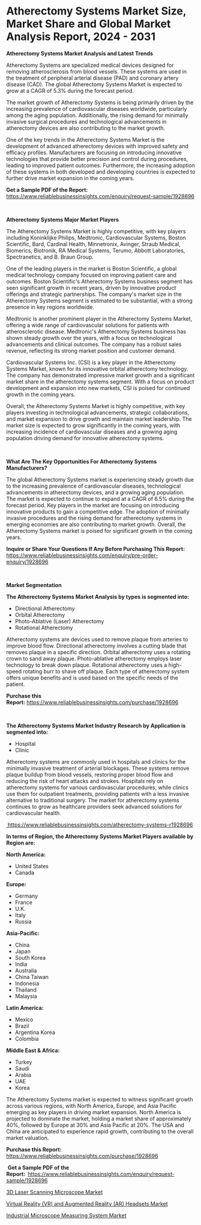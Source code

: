 <p><h1>Atherectomy Systems Market Size, Market Share and Global Market Analysis Report, 2024 - 2031</h1></p><p><strong>Atherectomy Systems Market Analysis and Latest Trends</strong></p>
<p><p>Atherectomy Systems are specialized medical devices designed for removing atherosclerosis from blood vessels. These systems are used in the treatment of peripheral arterial disease (PAD) and coronary artery disease (CAD). The global Atherectomy Systems Market is expected to grow at a CAGR of 5.3% during the forecast period.</p><p>The market growth of Atherectomy Systems is being primarily driven by the increasing prevalence of cardiovascular diseases worldwide, particularly among the aging population. Additionally, the rising demand for minimally invasive surgical procedures and technological advancements in atherectomy devices are also contributing to the market growth.</p><p>One of the key trends in the Atherectomy Systems Market is the development of advanced atherectomy devices with improved safety and efficacy profiles. Manufacturers are focusing on introducing innovative technologies that provide better precision and control during procedures, leading to improved patient outcomes. Furthermore, the increasing adoption of these systems in both developed and developing countries is expected to further drive market expansion in the coming years.</p></p>
<p><strong>Get a Sample PDF of the Report:&nbsp;</strong> <a href="https://www.reliablebusinessinsights.com/enquiry/request-sample/1928696">https://www.reliablebusinessinsights.com/enquiry/request-sample/1928696</a></p>
<p>&nbsp;</p>
<p><strong>Atherectomy Systems Major Market Players</strong></p>
<p><p>The Atherectomy Systems Market is highly competitive, with key players including Koninklijke Philips, Medtronic, Cardiovascular Systems, Boston Scientific, Bard, Cardinal Health, Minnetronix, Avinger, Straub Medical, Biomerics, Biotronik, RA Medical Systems, Terumo, Abbott Laboratories, Spectranetics, and B. Braun Group.</p><p>One of the leading players in the market is Boston Scientific, a global medical technology company focused on improving patient care and outcomes. Boston Scientific's Atherectomy Systems business segment has seen significant growth in recent years, driven by innovative product offerings and strategic partnerships. The company's market size in the Atherectomy Systems segment is estimated to be substantial, with a strong presence in key regions worldwide.</p><p>Medtronic is another prominent player in the Atherectomy Systems Market, offering a wide range of cardiovascular solutions for patients with atherosclerotic disease. Medtronic's Atherectomy Systems business has shown steady growth over the years, with a focus on technological advancements and clinical outcomes. The company has a robust sales revenue, reflecting its strong market position and customer demand.</p><p>Cardiovascular Systems Inc. (CSI) is a key player in the Atherectomy Systems Market, known for its innovative orbital atherectomy technology. The company has demonstrated impressive market growth and a significant market share in the atherectomy systems segment. With a focus on product development and expansion into new markets, CSI is poised for continued growth in the coming years.</p><p>Overall, the Atherectomy Systems Market is highly competitive, with key players investing in technological advancements, strategic collaborations, and market expansion to drive growth and maintain market leadership. The market size is expected to grow significantly in the coming years, with increasing incidence of cardiovascular diseases and a growing aging population driving demand for innovative atherectomy systems.</p></p>
<p>&nbsp;</p>
<p><strong>What Are The Key Opportunities For Atherectomy Systems Manufacturers?</strong></p>
<p><p>The global Atherectomy Systems market is experiencing steady growth due to the increasing prevalence of cardiovascular diseases, technological advancements in atherectomy devices, and a growing aging population. The market is expected to continue to expand at a CAGR of 6.5% during the forecast period. Key players in the market are focusing on introducing innovative products to gain a competitive edge. The adoption of minimally invasive procedures and the rising demand for atherectomy systems in emerging economies are also contributing to market growth. Overall, the Atherectomy Systems market is poised for significant growth in the coming years.</p></p>
<p><strong>Inquire or Share Your Questions If Any Before Purchasing This Report:</strong> <a href="https://www.reliablebusinessinsights.com/enquiry/pre-order-enquiry/1928696">https://www.reliablebusinessinsights.com/enquiry/pre-order-enquiry/1928696</a></p>
<p>&nbsp;</p>
<p><strong>Market Segmentation</strong></p>
<p><strong>The Atherectomy Systems Market Analysis by types is segmented into:</strong></p>
<p><ul><li>Directional Atherectomy</li><li>Orbital Atherectomy</li><li>Photo-Ablative (Laser) Atherectomy</li><li>Rotational Atherectomy</li></ul></p>
<p><p>Atherectomy systems are devices used to remove plaque from arteries to improve blood flow. Directional atherectomy involves a cutting blade that removes plaque in a specific direction. Orbital atherectomy uses a rotating crown to sand away plaque. Photo-ablative atherectomy employs laser technology to break down plaque. Rotational atherectomy uses a high-speed rotating burr to shave off plaque. Each type of atherectomy system offers unique benefits and is used based on the specific needs of the patient.</p></p>
<p><strong>Purchase this Report:&nbsp;</strong><a href="https://www.reliablebusinessinsights.com/purchase/1928696">https://www.reliablebusinessinsights.com/purchase/1928696</a></p>
<p>&nbsp;</p>
<p><strong>The Atherectomy Systems Market Industry Research by Application is segmented into:</strong></p>
<p><ul><li>Hospital</li><li>Clinic</li></ul></p>
<p><p>Atherectomy systems are commonly used in hospitals and clinics for the minimally invasive treatment of arterial blockages. These systems remove plaque buildup from blood vessels, restoring proper blood flow and reducing the risk of heart attacks and strokes. Hospitals rely on atherectomy systems for various cardiovascular procedures, while clinics use them for outpatient treatments, providing patients with a less invasive alternative to traditional surgery. The market for atherectomy systems continues to grow as healthcare providers seek advanced solutions for cardiovascular health.</p></p>
<p><a href="https://www.reliablebusinessinsights.com/atherectomy-systems-r1928696">&nbsp;https://www.reliablebusinessinsights.com/atherectomy-systems-r1928696</a></p>
<p><strong>In terms of Region, the Atherectomy Systems Market Players available by Region are:</strong></p>
<p>
    <p> <strong> North America: </strong>
        <ul>
            <li>United States</li>
            <li>Canada</li>
        </ul>
        </p> 
    <p> <strong> Europe: </strong>
        <ul>
            <li>Germany</li>
            <li>France</li>
            <li>U.K.</li>
            <li>Italy</li>
            <li>Russia</li>
        </ul>
        </p> 
    <p> <strong> Asia-Pacific: </strong>
        <ul>
            <li>China</li>
            <li>Japan</li>
            <li>South Korea</li>
            <li>India</li>
            <li>Australia</li>
            <li>China Taiwan</li>
            <li>Indonesia</li>
            <li>Thailand</li>
            <li>Malaysia</li>
        </ul>
        </p> 
    <p> <strong> Latin America: </strong>
        <ul>
            <li>Mexico</li>
            <li>Brazil</li>
            <li>Argentina Korea</li>
            <li>Colombia</li>
        </ul>
        </p> 
    <p> <strong> Middle East & Africa: </strong>
        <ul>
            <li>Turkey</li>
            <li>Saudi</li>
            <li>Arabia</li>
            <li>UAE</li>
            <li>Korea</li>
        </ul>
    </p>
    </p>
<p><p>The Atherectomy Systems market is expected to witness significant growth across various regions, with North America, Europe, and Asia Pacific emerging as key players in driving market expansion. North America is projected to dominate the market, holding a market share of approximately 40%, followed by Europe at 30% and Asia Pacific at 20%. The USA and China are anticipated to experience rapid growth, contributing to the overall market valuation.</p></p>
<p><strong>Purchase this Report: </strong><a href="https://www.reliablebusinessinsights.com/purchase/1928696">https://www.reliablebusinessinsights.com/purchase/1928696</a></p>
<p>&nbsp;<strong>Get a Sample PDF of the Report:&nbsp;&nbsp;</strong><a href="https://www.reliablebusinessinsights.com/enquiry/request-sample/1928696">https://www.reliablebusinessinsights.com/enquiry/request-sample/1928696</a></p>
<p><strong></strong></p>
<p><p><a href="https://github.com/evanppinks/Market-Research-Report-List-1/blob/main/3d-laser-scanning-microscope-market.md">3D Laser Scanning Microscope Market</a></p><p><a href="https://github.com/tusomamen9/Market-Research-Report-List-1/blob/main/virtual-reality-vr-and-augmented-reality-ar-headsets-market.md">Virtual Reality (VR) and Augmented Reality (AR) Headsets Market</a></p><p><a href="https://github.com/dianemacle6776/Market-Research-Report-List-1/blob/main/industrial-microscope-measuring-system-market.md">Industrial Microscope Measuring System Market</a></p></p>